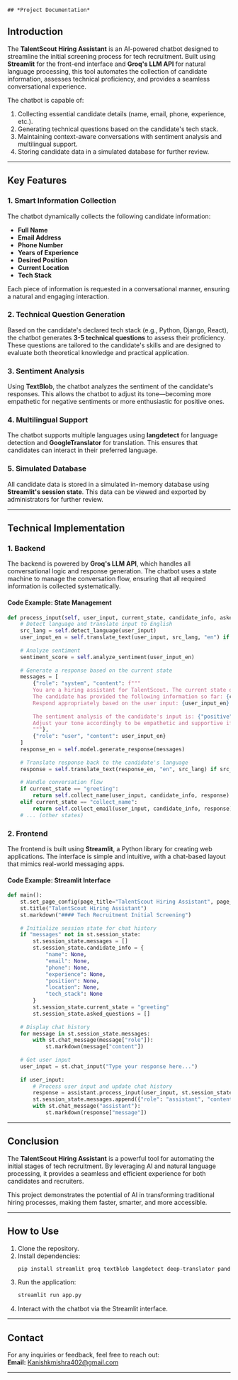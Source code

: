                                                                                  ## *Project Documentation*
## **Introduction**  
The **TalentScout Hiring Assistant** is an AI-powered chatbot designed to streamline the initial screening process for tech recruitment. Built using **Streamlit** for the front-end interface and **Groq's LLM API** for natural language processing, this tool automates the collection of candidate information, assesses technical proficiency, and provides a seamless conversational experience.  

The chatbot is capable of:  
1. Collecting essential candidate details (name, email, phone, experience, etc.).  
2. Generating technical questions based on the candidate's tech stack.  
3. Maintaining context-aware conversations with sentiment analysis and multilingual support.  
4. Storing candidate data in a simulated database for further review.  

---

## **Key Features**  

### **1. Smart Information Collection**  
The chatbot dynamically collects the following candidate information:  
- **Full Name**  
- **Email Address**  
- **Phone Number**  
- **Years of Experience**  
- **Desired Position**  
- **Current Location**  
- **Tech Stack**  

Each piece of information is requested in a conversational manner, ensuring a natural and engaging interaction.  

### **2. Technical Question Generation**  
Based on the candidate's declared tech stack (e.g., Python, Django, React), the chatbot generates **3-5 technical questions** to assess their proficiency. These questions are tailored to the candidate's skills and are designed to evaluate both theoretical knowledge and practical application.  

### **3. Sentiment Analysis**  
Using **TextBlob**, the chatbot analyzes the sentiment of the candidate's responses. This allows the chatbot to adjust its tone—becoming more empathetic for negative sentiments or more enthusiastic for positive ones.  

### **4. Multilingual Support**  
The chatbot supports multiple languages using **langdetect** for language detection and **GoogleTranslator** for translation. This ensures that candidates can interact in their preferred language.  

### **5. Simulated Database**  
All candidate data is stored in a simulated in-memory database using **Streamlit's session state**. This data can be viewed and exported by administrators for further review.  

---

## **Technical Implementation**  

### **1. Backend**  
The backend is powered by **Groq's LLM API**, which handles all conversational logic and response generation. The chatbot uses a state machine to manage the conversation flow, ensuring that all required information is collected systematically.  

#### **Code Example: State Management**  
```python
def process_input(self, user_input, current_state, candidate_info, asked_questions):
    # Detect language and translate input to English
    src_lang = self.detect_language(user_input)
    user_input_en = self.translate_text(user_input, src_lang, "en") if src_lang != "en" else user_input
    
    # Analyze sentiment
    sentiment_score = self.analyze_sentiment(user_input_en)
    
    # Generate a response based on the current state
    messages = [
        {"role": "system", "content": f"""
        You are a hiring assistant for TalentScout. The current state of the conversation is: {current_state}. 
        The candidate has provided the following information so far: {candidate_info}. 
        Respond appropriately based on the user input: {user_input_en}.
        
        The sentiment analysis of the candidate's input is: {"positive" if sentiment_score > 0 else "negative" if sentiment_score < 0 else "neutral"}.
        Adjust your tone accordingly to be empathetic and supportive if the sentiment is negative, or enthusiastic if the sentiment is positive.
        """},
        {"role": "user", "content": user_input_en}
    ]
    response_en = self.model.generate_response(messages)
    
    # Translate response back to the candidate's language
    response = self.translate_text(response_en, "en", src_lang) if src_lang != "en" else response_en
    
    # Handle conversation flow
    if current_state == "greeting":
        return self.collect_name(user_input, candidate_info, response)
    elif current_state == "collect_name":
        return self.collect_email(user_input, candidate_info, response)
    # ... (other states)
```

### **2. Frontend**  
The frontend is built using **Streamlit**, a Python library for creating web applications. The interface is simple and intuitive, with a chat-based layout that mimics real-world messaging apps.  

#### **Code Example: Streamlit Interface**  
```python
def main():
    st.set_page_config(page_title="TalentScout Hiring Assistant", page_icon="🤖", layout="wide")
    st.title("TalentScout Hiring Assistant")
    st.markdown("#### Tech Recruitment Initial Screening")
    
    # Initialize session state for chat history
    if "messages" not in st.session_state:
        st.session_state.messages = []
        st.session_state.candidate_info = {
            "name": None,
            "email": None,
            "phone": None,
            "experience": None,
            "position": None,
            "location": None,
            "tech_stack": None
        }
        st.session_state.current_state = "greeting"
        st.session_state.asked_questions = []
    
    # Display chat history
    for message in st.session_state.messages:
        with st.chat_message(message["role"]):
            st.markdown(message["content"])
    
    # Get user input
    user_input = st.chat_input("Type your response here...")
    
    if user_input:
        # Process user input and update chat history
        response = assistant.process_input(user_input, st.session_state.current_state, st.session_state.candidate_info, st.session_state.asked_questions)
        st.session_state.messages.append({"role": "assistant", "content": response["message"]})
        with st.chat_message("assistant"):
            st.markdown(response["message"])
```

---

## **Conclusion**  
The **TalentScout Hiring Assistant** is a powerful tool for automating the initial stages of tech recruitment. By leveraging AI and natural language processing, it provides a seamless and efficient experience for both candidates and recruiters.  

This project demonstrates the potential of AI in transforming traditional hiring processes, making them faster, smarter, and more accessible.  

---

## **How to Use**  
1. Clone the repository.  
2. Install dependencies:  
   ```bash
   pip install streamlit groq textblob langdetect deep-translator pandas
   ```  
3. Run the application:  
   ```bash
   streamlit run app.py
   ```  
4. Interact with the chatbot via the Streamlit interface.  

---

## **Contact**  
For any inquiries or feedback, feel free to reach out:  
**Email:** Kanishkmishra402@gmail.com  

---

